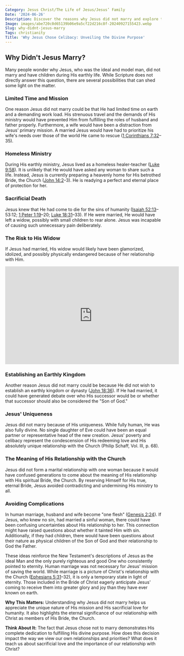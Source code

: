 ```yaml
---
Category: Jesus Christ/The Life of Jesus/Jesus’ Family
Date: '2024-06-26'
Description: Discover the reasons why Jesus did not marry and explore the theological, historical, and cultural perspectives surrounding this intriguing aspect of his life.
Image: images/abe720c0d65139b06e9a5cf22d216c8f-20240927155423.webp
Slug: why-didnt-jesus-marry
Tags: christianity
Title: 'Why Jesus Chose Celibacy: Unveiling the Divine Purpose'
---
```


## Why Didn't Jesus Marry?

Many people wonder why Jesus, who was the ideal and model man, did not marry and have children during His earthly life. While Scripture does not directly answer this question, there are several possibilities that can shed some light on the matter.

### Limited Time and Mission

One reason Jesus did not marry could be that He had limited time on earth and a demanding work load. His strenuous travel and the demands of His ministry would have prevented Him from fulfilling the roles of husband and father properly. Furthermore, a wife would have been a distraction from Jesus' primary mission. A married Jesus would have had to prioritize his wife's needs over those of the world He came to rescue ([1 Corinthians 7:32](https://www.bibleref.com/1-Corinthians/7/1-Corinthians-7-32.html)–35).

### Homeless Ministry

During His earthly ministry, Jesus lived as a homeless healer-teacher ([Luke 9:58](https://www.bibleref.com/Luke/9/Luke-9-58.html)). It is unlikely that He would have asked any woman to share such a life. Instead, Jesus is currently preparing a heavenly home for His betrothed Bride, the Church ([John 14:2](https://www.bibleref.com/John/14/John-14-2.html)–3). He is readying a perfect and eternal place of protection for her.

### Sacrificial Death

Jesus knew that He had come to die for the sins of humanity ([Isaiah 52:13](https://www.bibleref.com/Isaiah/52/Isaiah-52-13.html)–53:12; [1 Peter 1:19](https://www.bibleref.com/1-Peter/1/1-Peter-1-19.html)–20; [Luke 18:31](https://www.bibleref.com/Luke/18/Luke-18-31.html)–33). If He were married, He would have left a widow, possibly with small children to rear alone. Jesus was incapable of causing such unnecessary pain deliberately.

### The Risk to His Widow

If Jesus had married, His widow would likely have been glamorized, idolized, and possibly physically endangered because of her relationship with Him.


<iframe width="560" height="315" src="https://www.youtube.com/embed/NJUVvyNX-LU" frameborder="0" allow="autoplay; encrypted-media" allowfullscreen></iframe>


### Establishing an Earthly Kingdom

Another reason Jesus did not marry could be because He did not wish to establish an earthly kingdom or dynasty ([John 18:36](https://www.bibleref.com/John/18/John-18-36.html)). If He had married, it could have generated debate over who His successor would be or whether that successor should also be considered the "Son of God."

### Jesus' Uniqueness

Jesus did not marry because of His uniqueness. While fully human, He was also fully divine. No single daughter of Eve could have been an equal partner or representative head of the new creation. Jesus' poverty and celibacy represent the condescension of His redeeming love and His absolutely unique relationship with the Church (Philip Schaff, Vol. III, p. 68).

### The Meaning of His Relationship with the Church

Jesus did not form a marital relationship with one woman because it would have confused generations to come about the meaning of His relationship with His spiritual Bride, the Church. By reserving Himself for His true, eternal Bride, Jesus avoided contradicting and undermining His ministry to all.

### Avoiding Complications

In human marriage, husband and wife become "one flesh" ([Genesis 2:24](https://www.bibleref.com/Genesis/2/Genesis-2-24.html)). If Jesus, who knew no sin, had married a sinful woman, there could have been confusing uncertainties about His relationship to her. This connection might have raised questions about whether it tainted Him with sin. Additionally, if they had children, there would have been questions about their nature as physical children of the Son of God and their relationship to God the Father.

These ideas reinforce the New Testament's descriptions of Jesus as the ideal Man and the only purely righteous and good One who consistently pointed to eternity. Human marriage was not necessary for Jesus' mission of saving the world. While marriage is a picture of Christ's relationship with the Church ([Ephesians 5:31](https://www.bibleref.com/Ephesians/5/Ephesians-5-31.html)–32), it is only a temporary state in light of eternity. Those included in the Bride of Christ eagerly anticipate Jesus' coming to receive them into greater glory and joy than they have ever known on earth.

**Why This Matters:** Understanding why Jesus did not marry helps us appreciate the unique nature of His mission and His sacrificial love for humanity. It also highlights the eternal significance of our relationship with Christ as members of His Bride, the Church.

**Think About It:** The fact that Jesus chose not to marry demonstrates His complete dedication to fulfilling His divine purpose. How does this decision impact the way we view our own relationships and priorities? What does it teach us about sacrificial love and the importance of our relationship with Christ?